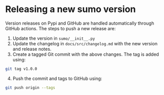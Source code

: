 # Releasing a new sumo version

Version releases on Pypi and GitHub are handled automatically through GitHub
actions. The steps to push a new release are:
1. Update the version in `sumo/__init__.py`
2. Update the changelog in `docs/src/changelog.md` with the new version and 
   release notes.
3. Create a tagged Git commit with the above changes. The tag is added using:
```bash
git tag v1.0.0
```
4. Push the commit and tags to GitHub using:
```bash
git push origin --tags
```